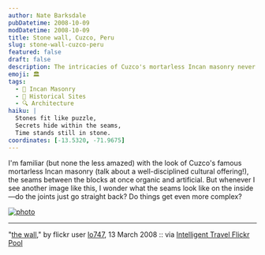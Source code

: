 ```yaml
---
author: Nate Barksdale
pubDatetime: 2008-10-09
modDatetime: 2008-10-09
title: Stone wall, Cuzco, Peru
slug: stone-wall-cuzco-peru
featured: false
draft: false
description: The intricacies of Cuzco's mortarless Incan masonry never cease to amaze me, especially regarding how the seams between the blocks appear on the inside. How complex might the joints be? The geolocation coordinates for this remarkable structure are approximately -13.5226, -71.9731.
emoji: 🏛️
tags:
  - 🗿 Incan Masonry
  - 🌄 Historical Sites
  - 🔍 Architecture
haiku: |
  Stones fit like puzzle,  
  Secrets hide within the seams,  
  Time stands still in stone.
coordinates: [-13.5320, -71.9675]
---
```


I'm familiar (but none the less amazed) with the look of Cuzco's famous mortarless Incan masonry (talk about a well-disciplined cultural offering!), the seams between the blocks at once organic and artificial. But whenever I see another image like this, I wonder what the seams look like on the inside—do the joints just go straight back? Do things get even more complex?

[![photo](http://culture-making.com/media/2539164551_9a7571cd4c_o.jpg)](http://www.flickr.com/photos/io747/2539164551/)

---

"[the wall](http://www.flickr.com/photos/io747/2539164551/)," by flickr user [lo747](http://www.flickr.com/photos/io747/2539164551/), 13 March 2008 :: via [Intelligent Travel Flickr Pool](http://www.flickr.com/groups/intelligent_travel/pool/)
